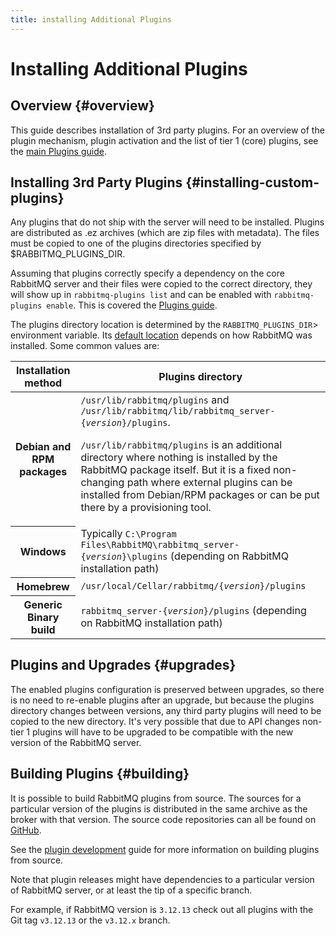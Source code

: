 ```yaml
---
title: installing Additional Plugins
---
```

<!--
Copyright (c) 2005-2025 Broadcom. All Rights Reserved. The term "Broadcom" refers to Broadcom Inc. and/or its subsidiaries.

All rights reserved. This program and the accompanying materials
are made available under the terms of the under the Apache License,
Version 2.0 (the "License”); you may not use this file except in compliance
with the License. You may obtain a copy of the License at

https://www.apache.org/licenses/LICENSE-2.0

Unless required by applicable law or agreed to in writing, software
distributed under the License is distributed on an "AS IS" BASIS,
WITHOUT WARRANTIES OR CONDITIONS OF ANY KIND, either express or implied.
See the License for the specific language governing permissions and
limitations under the License.
-->

# Installing Additional Plugins

## Overview {#overview}

This guide describes installation of 3rd party plugins.
For an overview of the plugin mechanism, plugin activation and
the list of tier 1 (core) plugins, see the [main Plugins guide](./plugins).


## Installing 3rd Party Plugins {#installing-custom-plugins}

Any plugins that do not ship with the server will need to be
installed. Plugins are distributed as .ez archives (which are zip files with metadata).
The files must be copied to one of the plugins
directories specified by <span class="envvar">$RABBITMQ_PLUGINS_DIR</span>.

Assuming that plugins correctly specify a dependency on the core RabbitMQ server
and their files were copied to the correct directory, they will show up in
`rabbitmq-plugins list` and can be enabled with
`rabbitmq-plugins enable`. This is covered the [Plugins guide](./plugins).

The plugins directory location is determined by the `RABBITMQ_PLUGINS_DIR`> environment variable.
Its [default location](./relocate) depends on how RabbitMQ was installed. Some common values are:

<table>
  <thead>
    <tr>
      <th>Installation method</th>
      <th>Plugins directory</th>
    </tr>
  </thead>
  <tbody>
    <tr>
      <th>Debian and RPM packages</th>
      <td>
      <code>/usr/lib/rabbitmq/plugins</code> and <code>/usr/lib/rabbitmq/lib/rabbitmq_server-{<i>version</i>}/plugins</code>.
      <p>
      <code>/usr/lib/rabbitmq/plugins</code> is an additional
      directory where nothing is installed by the RabbitMQ
      package itself. But it is a fixed non-changing path
      where external plugins can be installed from Debian/RPM
      packages or can be put there by a provisioning tool.
      </p>
      </td>
    </tr>
    <tr>
      <th>Windows</th>
      <td>
      Typically <code>C:\Program Files\RabbitMQ\rabbitmq_server-{<i>version</i>}\plugins</code>
      (depending on RabbitMQ installation path)
      </td>
    </tr>
    <tr>
      <th>Homebrew</th>
      <td>
      <code>/usr/local/Cellar/rabbitmq/{<i>version</i>}/plugins</code>
      </td>
    </tr>
    <tr>
      <th>Generic Binary build</th>
      <td>
      <code>rabbitmq_server-{<i>version</i>}/plugins</code>
      (depending on RabbitMQ installation path)
      </td>
    </tr>
  </tbody>
</table>


## Plugins and Upgrades {#upgrades}

The enabled plugins configuration is preserved between
upgrades, so there is no need to re-enable plugins after an
upgrade, but because the plugins directory changes between
versions, any third party plugins will need to be copied to
the new directory. It's very possible that due to API
changes non-tier 1 plugins will have to be upgraded to be compatible
with the new version of the RabbitMQ server.


## Building Plugins {#building}

It is possible to build RabbitMQ plugins from source.  The sources for a
particular version of the plugins is distributed in the same
archive as the broker with that version.  The source code
repositories can all be found on [GitHub](https://github.com/rabbitmq).

See the [plugin development](/plugin-development) guide for more information on building plugins from source.

Note that plugin releases might have dependencies to a particular
version of RabbitMQ server, or at least the tip of a specific branch.

For example, if RabbitMQ version is `3.12.13` check out all plugins with the Git tag `v3.12.13` or the `v3.12.x` branch.
